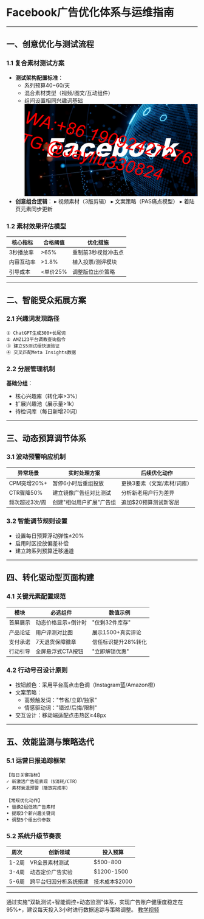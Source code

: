 
# Facebook广告优化体系与运维指南

---

## 一、创意优化与测试流程
### 1.1 复合素材测试方案
- **测试架构配置标准**：
  - 系列预算$40-$60/天
  - 混合素材类型（视频/图文/互动组件）
  - 组间设置相同兴趣词基础
![替代文字](微信图片_20250331105407.jpg)
- **创意组合逻辑**：
  ▸ 视频素材（3版剪辑）
  ▸ 文案策略（PAS痛点模型）
  ▸ 着陆页元素同步更新

### 1.2 素材效果评估模型
| 核心指标     | 合格阈值    | 优化措施                  |
|--------------|-------------|--------------------------|
| 3秒播放率    | >65%        | 重制前3秒视觉冲击点      |
| 内容互动率   | >1.8%       | 植入投票/测评模块        |
| 引导成本     | <单价25%    | 调整版位出价策略         |

---

## 二、智能受众拓展方案
### 2.1 兴趣词发现路径
```text
① ChatGPT生成300+长尾词
② AMZ123平台调教查询指令
③ 建立$5测试组快速验证
④ 交叉匹配Meta Insights数据
```

### 2.2 分层管理机制
**基础分组**：
- 核心兴趣库（转化率>3%）
- 扩展兴趣池（展示量>1k）
- 待检词库（每日新增20词）

---

## 三、动态预算调节体系
### 3.1 波动预警响应机制
| 异常场景       | 实时处理方案               | 后续优化动作              |
|----------------|---------------------------|--------------------------|
| CPM突增20%+   | 暂停6小时后重组投放        | 更换3要素（文案/素材/词库） |
| CTR骤降50%     | 建立镜像广告组对比测试      | 分析新老用户行为差异      |
| 频次超过3次/周 | 创建"相似用户扩展"广告组    | 追加$20预算测试新客层     |

### 3.2 智能调节规则设置
- 设置每日预算浮动弹性±20%
- 启用时区投放偏差补偿
- 建立跨系列预算迁移通道

---

## 四、转化驱动型页面构建
### 4.1 关键元素配置规范
| 模块          | 必选组件                  | 数值示例                |
|---------------|--------------------------|------------------------|
| 首屏展示      | 动态价格显示+倒计时       | "仅剩32件库存"        |
| 产品论证      | 用户评测对比图            | 展示1500+真实评论     |
| 支付承诺      | 7天退货保障徽章          | 信任标识提升28%转化   |
| 行动引导      | 全屏悬浮式CTA按钮         | "立即解锁优惠"        |

### 4.2 行动号召设计原则
- 按钮颜色：采用平台高点击色调（Instagram蓝/Amazon橙）
- 文案策略：
  - 高频触发词："节省/立即/独家"
  - 情感驱动词："错过/后悔/限制"
- 交互设计：移动端适配点击热区≥48px

---

## 五、效能监测与策略迭代
### 5.1 运营日报追踪框架
```text
【每日关键指标】
✓ 新激活广告组表现（$消耗/CTR）
✓ 素材衰退预警（播放完成率）

【常规优化动作】
• 替换2组低效广告素材
• 提取3个新兴趣关键词
• 调整5个组出价参数
```

### 5.2 系统升级节奏表
| 周次   | 创新领域                | 投入预算        |
|--------|------------------------|----------------|
| 1-2周  | VR全景素材测试          | $500-800       |
| 3-4周  | 动态定价广告实验        | $1200-1500     |
| 5-6周  | 跨平台归因分析系统搭建  | 技术成本$2000  |

---

通过实施"双轨测试+智能调控+动态监测"体系，实现广告账户健康度稳定在95%+，建议每天投入3小时进行数据追踪与策略调整。
[教学视频](https://youtube.com/shorts/QnJj-HRuCnY?feature=share)
